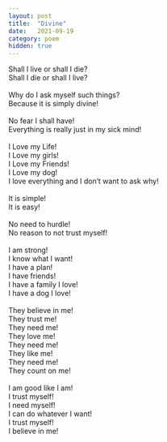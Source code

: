```yaml
---
layout: post
title:  "Divine"
date:   2021-09-19 
category: poem
hidden: true
---
```

Shall I live or shall I die?<br />
Shall I die or shall I live?<br />
<br />
Why do I ask myself such things?<br />
Because it is simply divine!<br />
<br />
No fear I shall have!<br />
Everything is really just in my sick mind!<br />
<br />
I Love my Life!<br />
I Love my girls!<br />
I Love my Friends!<br />
I Love my dog!<br />
I love everything and I don’t want to ask why! <br />
<br />
It is simple!<br />
It is easy!<br />
<br />
No need to hurdle!<br />
No reason to not trust myself!<br />
<br />
I am strong!<br />
I know what I want!<br />
I have a plan!<br />
I have friends!<br />
I have a family I love!<br />
I have a dog I love!<br />
<br />
They believe in me!<br />
They trust me!<br />
They need me!<br />
They love me!<br />
They need me!<br />
They like me!<br />
They need me!<br />
They count on me!<br />
<br />
I am good like I am!<br />
I trust myself!<br />
I need myself!<br />
I can do whatever I want!<br />
I trust myself!<br />
I believe in me!<br />